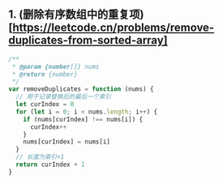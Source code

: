 ## 1. (删除有序数组中的重复项)[https://leetcode.cn/problems/remove-duplicates-from-sorted-array]

```js
/**
 * @param {number[]} nums
 * @return {number}
 */
var removeDuplicates = function (nums) {
  // 用于记录替换后的最后一个索引
  let curIndex = 0
  for (let i = 0; i < nums.length; i++) {
    if (nums[curIndex] !== nums[i]) {
      curIndex++
    }
    nums[curIndex] = nums[i]
  }
  // 长度为索引+1
  return curIndex + 1
}
```
